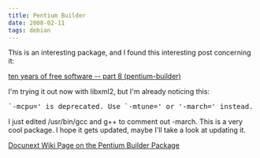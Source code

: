 ```yaml
---
title: Pentium Builder
date: 2008-02-11
tags: debian
---
```

This is an interesting package, and I found this interesting post concerning it:

<a href="http://kitenet.net/~joey/blog/entry/ten_years_of_free_software_--_part_8_pentium-builder/">ten years of free software -- part 8 (pentium-builder)</a>

I'm trying it out now with libxml2, but I'm already noticing this:

<pre>`-mcpu=' is deprecated. Use `-mtune=' or '-march=' instead.</pre>

I just edited /usr/bin/gcc and g++ to comment out -march. This is a very cool package. I hope it gets updated, maybe I'll take a look at updating it.

<a href="http://www.docunext.com/">Docunext Wiki Page on the Pentium Builder Package</a>

